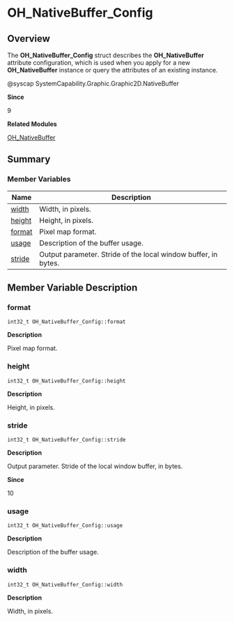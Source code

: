 # OH_NativeBuffer_Config


## Overview

The **OH_NativeBuffer_Config** struct describes the **OH_NativeBuffer** attribute configuration, which is used when you apply for a new **OH_NativeBuffer** instance or query the attributes of an existing instance.

\@syscap SystemCapability.Graphic.Graphic2D.NativeBuffer

**Since**

9

**Related Modules**

[OH_NativeBuffer](_o_h___native_buffer.md)


## Summary


### Member Variables

| Name | Description |
| -------- | -------- |
| [width](#width) | Width, in pixels. |
| [height](#height) | Height, in pixels. |
| [format](#format) | Pixel map format. |
| [usage](#usage) | Description of the buffer usage. |
| [stride](#stride) | Output parameter. Stride of the local window buffer, in bytes. |


## Member Variable Description


### format

```
int32_t OH_NativeBuffer_Config::format
```

**Description**

Pixel map format.


### height

```
int32_t OH_NativeBuffer_Config::height
```

**Description**

Height, in pixels.


### stride

```
int32_t OH_NativeBuffer_Config::stride
```

**Description**

Output parameter. Stride of the local window buffer, in bytes.

**Since**

10


### usage

```
int32_t OH_NativeBuffer_Config::usage
```

**Description**

Description of the buffer usage.


### width

```
int32_t OH_NativeBuffer_Config::width
```

**Description**

Width, in pixels.
